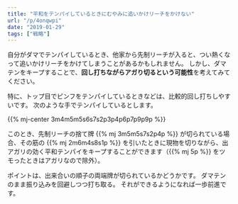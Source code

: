 ```yaml
---
title: "平和をテンパイしているときにむやみに追いかけリーチをかけない"
url: "/p/4onqwpi"
date: "2019-01-29"
tags: ["戦略"]
---
```


自分がダマでテンパイしているとき、他家から先制リーチが入ると、つい熱くなって追いかけリーチをかけてしまうことがあるかもしれません。
しかし、ダマテンをキープすることで、**回し打ちながらアガり切るという可能性**を考えてみてください。

特に、トップ目でピンフをテンパイしているときなどは、比較的回し打ちしやすいです。
次のような手でテンパイしているとします。

{{% mj-center 3m4m5m5s6s7s2p3p4p6p7p9p9p %}}

このとき、先制リーチの捨て牌 {{% mj 3m5m5s7s2p4p %}} が切られている場合、その筋の {{% mj 2m6m4s8s1p %}} を引いたときに現物を切りながら、出アガリの効く平和テンパイをキープすることができます（{{% mj 5p %}} をツモったときはアガリなので除外）。

ポイントは、出来合いの順子の両端牌が切られているかどうかです。
ダマテンのまま振り込みを回避しつつ打ち取る。
それができるようになれば一歩前進です。

